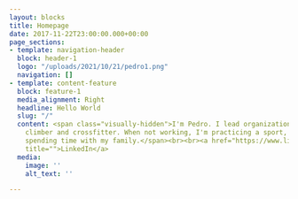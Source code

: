 ```yaml
---
layout: blocks
title: Homepage
date: 2017-11-22T23:00:00.000+00:00
page_sections:
- template: navigation-header
  block: header-1
  logo: "/uploads/2021/10/21/pedro1.png"
  navigation: []
- template: content-feature
  block: feature-1
  media_alignment: Right
  headline: Hello World
  slug: "/"
  content: <span class="visually-hidden">I'm Pedro. I lead organizations. I'm an avid
    climber and crossfitter. When not working, I'm practicing a sport, reading, or
    spending time with my family.</span><br><br><a href="https://www.linkedin.com/in/pedrotanaka/"
    title="">LinkedIn</a>
  media:
    image: ''
    alt_text: ''

---
```

